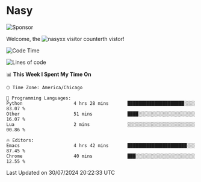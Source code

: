 # Nasy

<!--
<p align="center">
<img height="200" src="https://github-readme-stats.vercel.app/api?username=nasyxx&count_private=true&show_icons=true&theme=dracula&include_all_commits=true"/>
<img height="200" src="https://github-readme-stats.vercel.app/api/top-langs/?username=nasyxx&theme=dracula&hide=html,jupyter+notebook&count_private=true&show_icons=true"/>
</p>

  
----------------
-->

![Sponsor](https://img.shields.io/static/v1.svg?label=Sponsor&message=%E2%9D%A4&logo=GitHub&style=flat&color=pink)
 
Welcome, the ![nasyxx visitor counter](https://count.getloli.com/get/@nasyxx?theme=rule34)th vistor!
 
<!--START_SECTION:waka-->
![Code Time](http://img.shields.io/badge/Code%20Time-4%2C553%20hrs%205%20mins-blue)

![Lines of code](https://img.shields.io/badge/From%20Hello%20World%20I%27ve%20Written-6.3%20million%20lines%20of%20code-blue)

📊 **This Week I Spent My Time On** 

```text
🕑︎ Time Zone: America/Chicago

💬 Programming Languages: 
Python                   4 hrs 28 mins       █████████████████████░░░░   83.07 % 
Other                    51 mins             ████░░░░░░░░░░░░░░░░░░░░░   16.07 % 
Lua                      2 mins              ░░░░░░░░░░░░░░░░░░░░░░░░░   00.86 % 

🔥 Editors: 
Emacs                    4 hrs 42 mins       ██████████████████████░░░   87.45 % 
Chrome                   40 mins             ███░░░░░░░░░░░░░░░░░░░░░░   12.55 % 
```


 Last Updated on 30/07/2024 20:22:33 UTC
<!--END_SECTION:waka-->

<!-- ![visitors](https://visitor-badge.laobi.icu/badge?page_id=nasyxx.nasyxx) -->
